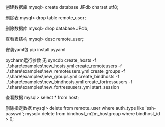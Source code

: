 创建数据库
mysql> create database JPdb charset utf8;

删除表
mysql> drop table remote_user;

删除数据库
mysql> drop database JPdb;

查看表结构
mysql> desc remote_user;

安装yaml包
pip install pyyaml

pycharm运行参数
    无
    syncdb
    create_hosts -f ..\share\examples\new_hosts.yml
    create_remoteusers -f ..\share\examples\new_remoteusers.yml
    create_groups -f ..\share\examples\new_groups.yml
    create_bindhosts -f ..\share\examples\new_bindhosts.yml
    create_fortressusers -f ..\share\examples\new_fortressusers.yml
    start_session

查看数据
mysql> select * from host;

删除指定数据
mysql> delete from remote_user where auth_type like 'ssh-passwd';
mysql> delete from bindhost_m2m_hostgroup where bindhost_id > 0;


